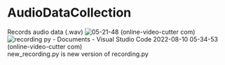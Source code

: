 # AudioDataCollection
Records audio data (.wav)
![05-21-48 (online-video-cutter com)](https://user-images.githubusercontent.com/76138383/183791043-4c269913-1ab6-46b4-bf2c-db440d5efd2b.gif)
![recording py - Documents - Visual Studio Code 2022-08-10 05-34-53 (online-video-cutter com)](https://user-images.githubusercontent.com/76138383/183791659-4d40eeb6-bf22-4a21-9dbd-ad39721eaa6a.gif)
new_recording.py is new version of recording.py
